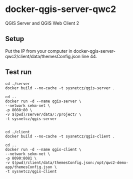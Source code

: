 # docker-qgis-server-qwc2
QGIS Server and QGIS Web Client 2

## Setup

Put the IP from your computer in docker-qgis-server-qwc2/client/data/themesConfig.json line 44.


## Test run 

    cd ./server
    docker build --no-cache -t sysnetcz/qgis-server .

    cd ..
    docker run -d --name qgis-server \
	--network sekm-net \
	-p 8088:80 \
	-v $(pwd)/server/data/:/project/ \
	-t sysnetcz/qgis-server


    cd ./client
    docker build --no-cache -t sysnetcz/qgis-client .

    cd ..
    docker run -d --name qgis-client \
	--network sekm-net \
	-p 8090:8081 \
	-v $(pwd)/client/data/themesConfig.json:/opt/qwc2-demo-app/themesConfig.json \
	-t sysnetcz/qgis-client

